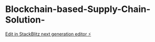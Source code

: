 # Blockchain-based-Supply-Chain-Solution-

[Edit in StackBlitz next generation editor ⚡️](https://stackblitz.com/~/github.com/thr-nightstar-r/Blockchain-based-Supply-Chain-Solution-)